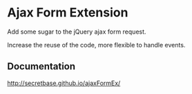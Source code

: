 # Ajax Form Extension
Add some sugar to the jQuery ajax form request.

Increase the reuse of the code, more flexible to handle events.

## Documentation
http://secretbase.github.io/ajaxFormEx/
